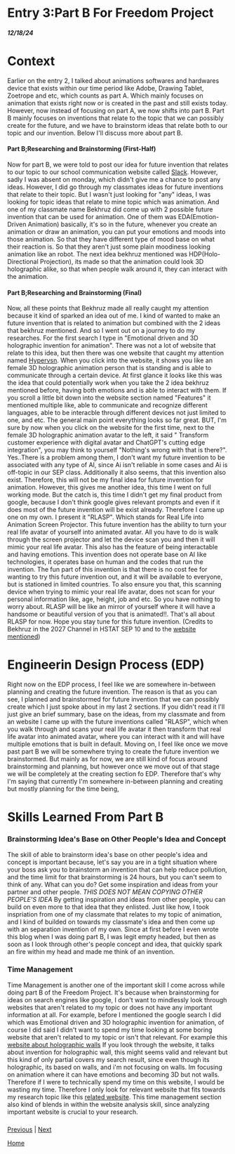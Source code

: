 # Entry 3:Part B For Freedom Project
##### 12/18/24

# Context 
Earlier on the entry 2, I talked about animations softwares and hardwares device that exists within our time period like Adobe, Drawing Tablet, Zoetrope and etc, which counts as part A. Which mainly focuses on animation that exists right now or is created in the past and still exists today. However, now instead of focusing on part A, we now shifts into part B. Part B mainly focuses on inventions that relate to the topic that we can possibly create for the future, and we have to brainstorm ideas that relate both to our topic and our invention. Below I'll discuss more about part B.
#### Part B;Researching and Brainstorming (First-Half)
Now for part B, we were told to post our idea for future invention that relates to our topic to our school communication website called [Slack](https://slack.com/). However, sadly I was absent on monday, which didn't give me a chance to post any ideas. However, I did go through my classmates ideas for future inventions that relate to their topic. But I wasn't just looking for "any" ideas, I was looking for topic ideas that relate to mine topic which was animation. And one of my classmate name Bekhruz did come up with 2 possible future invention that can be used for animation. One of them was EDA(Emotion-Driven Animation) basically, it's so in the future, whenever you create an animation or draw an animation, you can put your emotions and moods into those animation. So that they have different type of mood base on what their reaction is. So that they aren't just some plain moodiness looking animation like an robot. The next idea bekhruz mentioned was HDP(Holo-Directional Projection), its made so that the animation could look 3D holographic alike, so that when people walk around it, they can interact with the animation. 
#### Part B;Researching and Brainstorming (Final)
Now, all these points that Bekhruz made all really caught my attention because it kind of sparked an idea out of me. I kind of wanted to make an future invention that is related to animation but combined with the 2 ideas that bekhruz mentioned. And so I went out on a journey to do my researches. For the first search I type in "Emotional driven and 3D holographic invention for animation". There was not a lot of website that relate to this idea, but then there was one website that caught my attention named [Hypervsn](https://hypervsn.com/digital-avatar). When you click into the website, it shows you like an female 3D holographic animation person that is standing and is able to communicate through a certain device. At first glance it looks like this was the idea that could potentially work when you take the 2 idea bekhruz mentioned before, having both emotions and is able to interact with them. If you scroll a little bit down into the website section named "Features" it mentioned multiple like, able to communicate and recognize different languages, able to be interacble through different devices not just limited to one, and etc. The general main point everything looks so far great. BUT, I'm sure by now when you click on the website for the first time, next to the female 3D holographic animation avatar to the left, it said " Transform customer experience with digital avatar and ChatGPT's cutting edge integration", you may think to yourself "Nothing's wrong with that is there?". Yes..There is a problem among them, I don't want my future invention to be associated with any type of AI, since Ai isn't reliable in some cases and Ai is off-topic in our SEP class. Additionally it also seems, that this invention also exist. Therefore, this will not be my final idea for future invention for animation. However, this gives me another idea, this time I went on full working mode. But the catch is, this time I didn't get my final product from google, because I don't think google gives relevant prompts and even if it does most of the future invention will be exist already. Therefore I came up one on my own. I present it "RLASP". Which stands for Real Life into Animation Screen Projector. This future invention has the ability to turn your real life avatar of yourself into animated avatar. All you have to do is walk through the screen projector and let the device scan you and then it will mimic your real life avatar. This also has the feature of being interactable and having emotions. This invention does not operate base on AI like technologies, it operates base on human and the codes that run the invention. The fun part of this invention is that there is no cost fee for wanting to try this future invention out, and it will be available to everyone, but is stationed in limited countries. To also ensure you that, this scanning device when trying to mimic your real life avatar, does not scan for your personal information like, age, height, job and etc. So you have nothing to worry about. RLASP will be like an mirror of yourself where it will have a handsome or beautiful version of you that is animated!!. That's all about RLASP for now. Hope you stay tune for this future invention.
(Credits to Bekhruz in the 2027 Channel in HSTAT SEP 10 and to the [website mentioned](https://hypervsn.com/digital-avatar))
# Engineerin  Design Process (EDP)
Right now on the EDP process, I feel like we are somewhere in-between planning and creating the future invention. The reason is that as you can see, I planned and brainstormed for future invention that we can possibly create which I just spoke about in my last 2 sections. If you didn't read it I'll just give an brief summary, base on the ideas, from my classmate and from an website I came up with the future inventions called "RLASP", which when you walk through and scans your real life avatar it then transform that real life avatar into animated avatar, where you can interact with it and will have multiple emotions that is built in default. Moving on, I feel like once we move past part B we will be somewhere trying to create the future invention we brainstormed. But mainly as for now, we are still kind of focus around brainstorming and planning, but however once we move out of that stage we will be completely at the creating section fo EDP. Therefore that's why I'm saying that currently I'm somewhere in-between planning and creating but mostly planning for the time being,
# Skills Learned From Part B
### Brainstorming Idea's Base on Other People's Idea and Concept 
The skill of able to brainstorm idea's base on other people's idea and concept is important because, let's say you are in a tight situation where your boss ask you to brainstorm an invention that can help reduce pollution, and the time limit for that brainstorming is 24 hours, but you can't seem to think of any. What can you do? Get some inspiration and ideas from your partner and other people. *THIS DOES NOT MEAN COPYING OTHER PEOPLE'S IDEA* By getting inspiration and ideas from other people, you can build on even more to that idea that they enlisted. Just like how, I took inspriation from one of my classmate that relates to my topic of animation, and I kind of builded on towards my classmate's idea and then come up with an separation invention of my own. Since at first before I even wrote this blog when I was doing part B, I was legit empty headed, but then as soon as I look through other's people concept and idea, that quickly spark an fire within my head and made me think of an invention.
### Time Management 
Time Management is another one of the important skill I come across while doing part B of the Freedom Project. It's because when brainstorming for ideas on search engines like google, I don't want to mindlessly look through websites that aren't related to my topic or does not have any important information at all. For example, before I mentioned the google search I did which was Emotional driven and 3D holographic invention for animation, of course I did said I didn't want to spend my time looking at some boring website that aren't related to my topic or isn't that relevant. For example this [website about holographic walls](https://axiomholographics.com/devices/hologram-wall/) If you look through the website, it talks about invention for holographic wall, this might seems valid and relevant but this kind of only partial covers my search result, since even though its holographic, its based on walls, and i'm not focusing on walls. Im focusing on animation where it can have emotions and becoming 3D but not walls. Therefore if I were to technically spend my time on this website, I would be wasting my time. Therefore I only look for relevant website that fits towards my research topic like this [related website](https://hypervsn.com/digital-avatar). This time management section also kind of blends in within the website analysis skill, since analyzing important website is crucial to your research. 

###




[Previous](entry02.md) | [Next](entry04.md)

[Home](../README.md)
